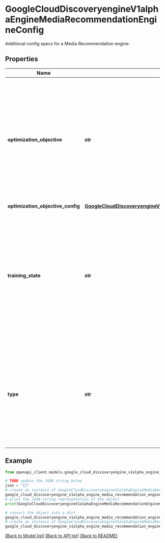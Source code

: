 # GoogleCloudDiscoveryengineV1alphaEngineMediaRecommendationEngineConfig

Additional config specs for a Media Recommendation engine.

## Properties

Name | Type | Description | Notes
------------ | ------------- | ------------- | -------------
**optimization_objective** | **str** | The optimization objective. e.g., &#x60;cvr&#x60;. This field together with optimization_objective describe engine metadata to use to control engine training and serving. Currently supported values: &#x60;ctr&#x60;, &#x60;cvr&#x60;. If not specified, we choose default based on engine type. Default depends on type of recommendation: &#x60;recommended-for-you&#x60; &#x3D;&gt; &#x60;ctr&#x60; &#x60;others-you-may-like&#x60; &#x3D;&gt; &#x60;ctr&#x60; | [optional] 
**optimization_objective_config** | [**GoogleCloudDiscoveryengineV1alphaEngineMediaRecommendationEngineConfigOptimizationObjectiveConfig**](GoogleCloudDiscoveryengineV1alphaEngineMediaRecommendationEngineConfigOptimizationObjectiveConfig.md) |  | [optional] 
**training_state** | **str** | The training state that the engine is in (e.g. &#x60;TRAINING&#x60; or &#x60;PAUSED&#x60;). Since part of the cost of running the service is frequency of training - this can be used to determine when to train engine in order to control cost. If not specified: the default value for &#x60;CreateEngine&#x60; method is &#x60;TRAINING&#x60;. The default value for &#x60;UpdateEngine&#x60; method is to keep the state the same as before. | [optional] 
**type** | **str** | Required. The type of engine. e.g., &#x60;recommended-for-you&#x60;. This field together with optimization_objective describe engine metadata to use to control engine training and serving. Currently supported values: &#x60;recommended-for-you&#x60;, &#x60;others-you-may-like&#x60;, &#x60;more-like-this&#x60;, &#x60;most-popular-items&#x60;. | [optional] 

## Example

```python
from openapi_client.models.google_cloud_discoveryengine_v1alpha_engine_media_recommendation_engine_config import GoogleCloudDiscoveryengineV1alphaEngineMediaRecommendationEngineConfig

# TODO update the JSON string below
json = "{}"
# create an instance of GoogleCloudDiscoveryengineV1alphaEngineMediaRecommendationEngineConfig from a JSON string
google_cloud_discoveryengine_v1alpha_engine_media_recommendation_engine_config_instance = GoogleCloudDiscoveryengineV1alphaEngineMediaRecommendationEngineConfig.from_json(json)
# print the JSON string representation of the object
print(GoogleCloudDiscoveryengineV1alphaEngineMediaRecommendationEngineConfig.to_json())

# convert the object into a dict
google_cloud_discoveryengine_v1alpha_engine_media_recommendation_engine_config_dict = google_cloud_discoveryengine_v1alpha_engine_media_recommendation_engine_config_instance.to_dict()
# create an instance of GoogleCloudDiscoveryengineV1alphaEngineMediaRecommendationEngineConfig from a dict
google_cloud_discoveryengine_v1alpha_engine_media_recommendation_engine_config_from_dict = GoogleCloudDiscoveryengineV1alphaEngineMediaRecommendationEngineConfig.from_dict(google_cloud_discoveryengine_v1alpha_engine_media_recommendation_engine_config_dict)
```
[[Back to Model list]](../README.md#documentation-for-models) [[Back to API list]](../README.md#documentation-for-api-endpoints) [[Back to README]](../README.md)



